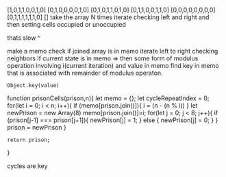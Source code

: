 [1,0,1,1,0,0,1,0]
[0,1,0,0,0,0,1,0]
[0,1,0,1,1,0,1,0]
[0,1,1,0,0,1,1,0]
[0,0,0,0,0,0,0,0]
[0,1,1,1,1,1,1,0]
[]
take the array
    N times
        iterate checking left and right and then setting cells occupied or unoccupied

thats slow ^

make a memo
check if joined array is in memo
iterate left to right checking neighbors
    if current state is in memo => then some form of modulus operation involving i(current iteration) and value in memo
    find key in memo that is associated with remainder of modulus operaton.

    Object.key(value)

function prisonCells(prison,n){
    let memo = {};
    let cycleRepeatIndex = 0;
    for(let i = 0; i < n; i++){
        if (memo[prison.join()]){
            i = (n - (n % i))
        }
        let newPrison = new Array(8)
        memo[prison.join()]=i;
        for(let j = 0; j < 8; j++){
            if (prison[j-1] === prison[j+1]){
                newPrison[j] = 1;
            } else {
                newPrison[j] = 0;
            }
        }
        prison = newPrison
    }

    return prison;
}

cycles are key